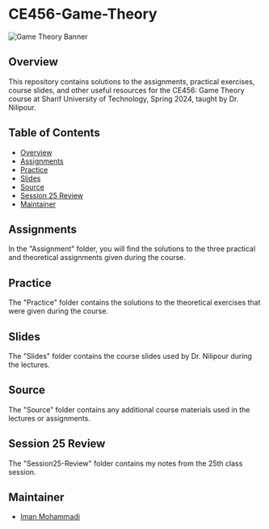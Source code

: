 # CE456-Game-Theory

![Game Theory Banner](https://github.com/Imanm02/CE456-Game-Theory/raw/main/GameTheory-Background.png)

## Overview

This repository contains solutions to the assignments, practical exercises, course slides, and other useful resources for the CE456: Game Theory course at Sharif University of Technology, Spring 2024, taught by Dr. Nilipour.

## Table of Contents

- [Overview](#overview)
- [Assignments](#assignments)
- [Practice](#practice)
- [Slides](#slides)
- [Source](#source)
- [Session 25 Review](#session-25-review)
- [Maintainer](#Maintainer)

## Assignments

In the "Assignment" folder, you will find the solutions to the three practical and theoretical assignments given during the course.
## Practice

The "Practice" folder contains the solutions to the theoretical exercises that were given during the course.

## Slides

The "Slides" folder contains the course slides used by Dr. Nilipour during the lectures.

## Source

The "Source" folder contains any additional course materials used in the lectures or assignments.

## Session 25 Review

The "Session25-Review" folder contains my notes from the 25th class session.

## Maintainer

- [Iman Mohammadi](https://github.com/Imanm02)
